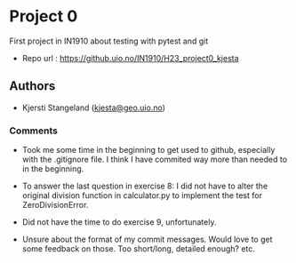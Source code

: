 # Project 0
First project in IN1910 about testing with pytest and git

- Repo url : https://github.uio.no/IN1910/H23_project0_kjesta

## Authors

- Kjersti Stangeland (kjesta@geo.uio.no)

### Comments
- Took me some time in the beginning to get used to github, especially with the .gitignore file. I think I have commited way more than needed to in the beginning. 

- To answer the last question in exercise 8: I did not have to alter the original division function in calculator.py to implement the test for ZeroDivisionError. 

- Did not have the time to do exercise 9, unfortunately.  

 - Unsure about the format of my commit messages. Would love to get some feedback on those. Too short/long, detailed enough? etc. 
